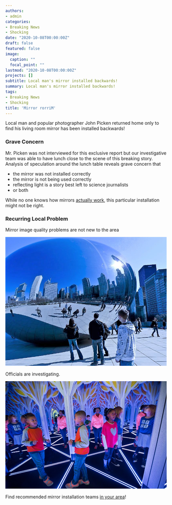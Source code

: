 ```yaml
---
authors:
- admin
categories:
- Breaking News
- Shocking
date: "2020-10-08T00:00:00Z"
draft: false
featured: false
image:
  caption: ""
  focal_point: ""
lastmod: "2020-10-08T00:00:00Z"
projects: []
subtitle: Local man's mirror installed backwards!
summary: Local man's mirror installed backwards!
tags:
- Breaking News
- Shocking
title: 'Mirror rorriM'
---
```


Local man and popular photographer John Picken returned home only to find his living room mirror has been installed backwards!

### Grave Concern
Mr. Picken was not interviewed for this exclusive report but our investigative team was able to have lunch close to the scene of this breaking story. Analysis of speculation around the lunch table reveals grave concern that

- the mirror was not installed correctly
- the mirror is not being used correctly
- reflecting light is a story best left to science journalists
- or both

While no one knows how mirrors [actually work](https://science.howstuffworks.com/innovation/everyday-innovations/mirror1.htm), this particular installation might not be right.

### Recurring Local Problem
Mirror image quality problems are not new to the area

![theBean](./bean1.jpg)

Officials are investigating.

![theBean](./maze.jpg)

Find recommended mirror installation teams [in your area](https://en.wikipedia.org/wiki/Rickrolling#/media/File:RickRoll.png)!

